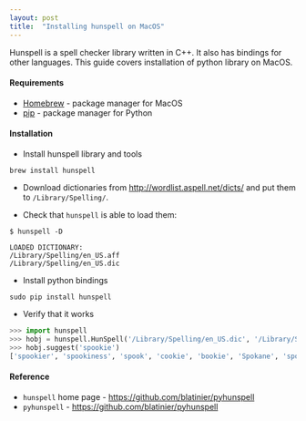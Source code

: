 ```yaml
---
layout: post
title:  "Installing hunspell on MacOS"
---
```


Hunspell is a spell checker library written in C++. It also has
bindings for other languages. This guide covers installation of python library on
MacOS.

#### **Requirements**

- [Homebrew](http://brew.sh) - package manager for MacOS
- [pip](https://pip.readthedocs.io/en/stable/) - package manager for Python

#### **Installation**

* Install hunspell library and tools

```
brew install hunspell
```

* Download dictionaries from <http://wordlist.aspell.net/dicts/> and put them
to `/Library/Spelling/`.

* Check that `hunspell` is able to load them:

```
$ hunspell -D

LOADED DICTIONARY:
/Library/Spelling/en_US.aff
/Library/Spelling/en_US.dic
```

* Install python bindings

```
sudo pip install hunspell
```

* Verify that it works

```python
>>> import hunspell
>>> hobj = hunspell.HunSpell('/Library/Spelling/en_US.dic', '/Library/Spelling/en_US.aff')
>>> hobj.suggest('spookie')
['spookier', 'spookiness', 'spook', 'cookie', 'bookie', 'Spokane', 'spoken']
```



#### **Reference**

* `hunspell` home page - <https://github.com/blatinier/pyhunspell>
* `pyhunspell` - <https://github.com/blatinier/pyhunspell>
